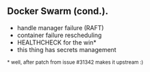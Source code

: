 ## Docker Swarm (cond.).

* handle manager failure (RAFT)
* container failure rescheduling
* HEALTHCHECK for the win*
* this thing has secrets management

<small>* well, after patch from issue #31342 makes it upstream :)</small>
